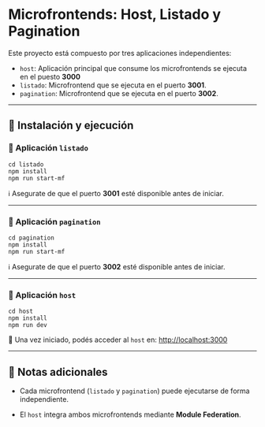 
# Microfrontends: Host, Listado y Pagination

Este proyecto está compuesto por tres aplicaciones independientes:

- `host`: Aplicación principal que consume los microfrontends se ejecuta en el puesto **3000**
- `listado`: Microfrontend que se ejecuta en el puerto **3001**.
- `pagination`: Microfrontend que se ejecuta en el puerto **3002**.

---

## 🚀 Instalación y ejecución

### 📁 Aplicación `listado`

    cd listado
    npm install
    npm run start-mf

ℹ️ Asegurate de que el puerto **3001** esté disponible antes de iniciar.

----------

### 📁 Aplicación `pagination`


	cd pagination
	npm install
	npm run start-mf

ℹ️ Asegurate de que el puerto **3002** esté disponible antes de iniciar.

----------

### 📁 Aplicación `host`

	cd host
	npm install
	npm run dev

🔗 Una vez iniciado, podés acceder al `host` en: [http://localhost:3000](http://localhost:3000)

----------

## 🧩 Notas adicionales

-   Cada microfrontend (`listado` y `pagination`) puede ejecutarse de forma independiente.

-   El `host` integra ambos microfrontends mediante **Module Federation**.